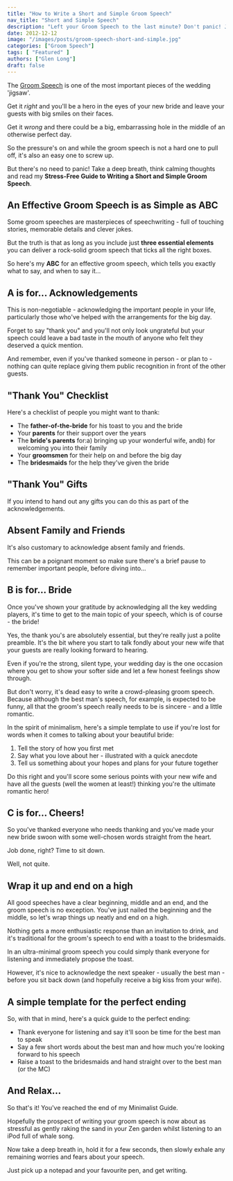 ```yaml
---
title: "How to Write a Short and Simple Groom Speech"
nav_title: "Short and Simple Speech"
description: "Left your Groom Speech to the last minute? Don't panic! Just write a short and simple speech with the help of this calming guide."
date: 2012-12-12
image: "/images/posts/groom-speech-short-and-simple.jpg"
categories: ["Groom Speech"]
tags: [ "Featured" ]
authors: ["Glen Long"]
draft: false
---
```

The [Groom Speech](/groom-speech/) is one of the most important pieces of the wedding 'jigsaw'.

Get it *right* and you'll be a hero in the eyes of your new bride and leave your guests with big smiles on their faces.

Get it *wrong* and there could be a big, embarrassing hole in the middle of an otherwise perfect day.

So the pressure's on and while the groom speech is not a hard one to pull off, it's also an easy one to screw up.

But there's no need to panic! Take a deep breath, think calming thoughts and read my **Stress-Free Guide to Writing a Short and Simple Groom Speech**.

## An Effective Groom Speech is as Simple as ABC

Some groom speeches are masterpieces of speechwriting - full of touching stories, memorable details and clever jokes.

But the truth is that as long as you include just **three essential elements** you can deliver a rock-solid groom speech that ticks all the right boxes.

So here's my **ABC** for an effective groom speech, which tells you exactly what to say, and when to say it...

## A is for... Acknowledgements

This is non-negotiable - acknowledging the important people in your life, particularly those who've helped with the arrangements for the big day.

Forget to say "thank you" and you'll not only look ungrateful but your speech could leave a bad taste in the mouth of anyone who felt they deserved a quick mention.

And remember, even if you've thanked someone in person - or plan to - nothing can quite replace giving them public recognition in front of the other guests.

## "Thank You" Checklist

Here's a checklist of people you might want to thank:

- The **father-of-the-bride** for his toast to you and the bride
- Your **parents** for their support over the years
- The **bride's parents** for:a) bringing up your wonderful wife, andb) for welcoming you into their family
- Your **groomsmen** for their help on and before the big day
- The **bridesmaids** for the help they've given the bride

## "Thank You" Gifts

If you intend to hand out any gifts you can do this as part of the acknowledgements.

## Absent Family and Friends

It's also customary to acknowledge absent family and friends.

This can be a poignant moment so make sure there's a brief pause to remember important people, before diving into...

## B is for... Bride

Once you've shown your gratitude by acknowledging all the key wedding players, it's time to get to the main topic of your speech, which is of course - the bride!

Yes, the thank you's are absolutely essential, but they're really just a polite preamble. It's the bit where you start to talk fondly about your new wife that your guests are really looking forward to hearing.

Even if you're the strong, silent type, your wedding day is the one occasion where you get to show your softer side and let a few honest feelings show through.

But don't worry, it's dead easy to write a crowd-pleasing groom speech. Because although the best man's speech, for example, is expected to be funny, all that the groom's speech really needs to be is sincere - and a little romantic.

In the spirit of minimalism, here's a simple template to use if you're lost for words when it comes to talking about your beautiful bride:

1. Tell the story of how you first met
2. Say what you love about her - illustrated with a quick anecdote
3. Tell us something about your hopes and plans for your future together

Do this right and you'll score some serious points with your new wife and have all the guests (well the women at least!) thinking you're the ultimate romantic hero!

## C is for... Cheers!

So you've thanked everyone who needs thanking and you've made your new bride swoon with some well-chosen words straight from the heart.

Job done, right? Time to sit down.

Well, not quite.

## Wrap it up and end on a high

All good speeches have a clear beginning, middle and an end, and the groom speech is no exception. You've just nailed the beginning and the middle, so let's wrap things up neatly and end on a high.

Nothing gets a more enthusiastic response than an invitation to drink, and it's traditional for the groom's speech to end with a toast to the bridesmaids.

In an ultra-minimal groom speech you could simply thank everyone for listening and immediately propose the toast.

However, it's nice to acknowledge the next speaker - usually the best man - before you sit back down (and hopefully receive a big kiss from your wife).

## A simple template for the perfect ending

So, with that in mind, here's a quick guide to the perfect ending:

- Thank everyone for listening and say it'll soon be time for the best man to speak
- Say a few short words about the best man and how much you're looking forward to his speech
- Raise a toast to the bridesmaids and hand straight over to the best man (or the MC)

## And Relax...

So that's it! You've reached the end of my Minimalist Guide.

Hopefully the prospect of writing your groom speech is now about as stressful as gently raking the sand in your Zen garden whilst listening to an iPod full of whale song.

Now take a deep breath in, hold it for a few seconds, then slowly exhale any remaining worries and fears about your speech.

Just pick up a notepad and your favourite pen, and get writing.